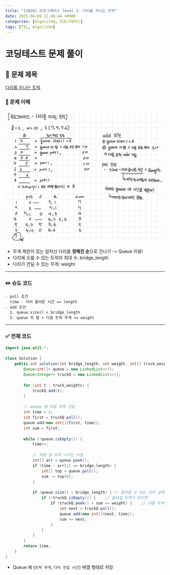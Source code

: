 ```yaml
---
title: "[JAVA] 프로그래머스 level 2- 다리를 지나는 트럭"
date: 2025-04-09 11:48:44 +0900
categories: [Algorithm, 프로그래머스]
tags: [TIL, Algorithm]
---
```

# 코딩테스트 문제 풀이

## 📘 문제 제목
[다리를 지나는 트럭](https://school.programmers.co.kr/learn/courses/30/lessons/42583)

### 🧠 문제 이해
![img.png](/assets/img/2025-04-09/img.png)

- 무게 제한이 있는 일차선 다리를 **정해진 순**으로 건너기 -> Queue 이용!
- 다리에 오를 수 있는 트럭의 최대 수: bridge_length
- 다리가 견딜 수 있는 무게: weight

---

### ✏️ 슈도 코드

```plaintext
- poll 조건
  time - 다리 들어온 시간 == length
- add 조건
  1. queue.size() < bridge_length
  2. queue 의 합 + 다음 트럭 무게 <= weight

```

---

### ✅ 전체 코드
```java
import java.util.*;

class Solution {
    public int solution(int bridge_length, int weight, int[] truck_weights) {
        Queue<int[]> queue = new LinkedList<>();
        Queue<Integer> truckQ = new LinkedList<>();
        
        for (int t : truck_weights) {
            truckQ.add(t);
        }
        
        // queue 에 처음 트럭 진입
        int time = 1;
        int first = truckQ.poll();
        queue.add(new int[]{first, time});
        int sum = first;
        
        while (!queue.isEmpty()) {
            time++;
            
            // 제일 앞 트럭 나가는 시점
            int[] arr = queue.peek();
            if (time - arr[1] == bridge_length) {
                int[] top = queue.poll();
                sum -= top[0];
            }
            
            if (queue.size() < bridge_length) { // 올라갈 수 있는 다리 상태인지 확인
                if (!truckQ.isEmpty()) {    // 올라갈 트럭이 있다면
                    if (truckQ.peek() + sum <= weight) {    // 다음 트럭이 올라갈 수 있는지 확인
                        int next = truckQ.poll();
                        queue.add(new int[]{next, time});
                        sum += next;
                    }
                }
            }
        }
        return time;
    }
}
```

- Queue 에 {`트럭 무게`, `다리 진입 시간`} 배열 형태로 저장
